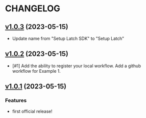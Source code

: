 # CHANGELOG

## [v1.0.3] (2023-05-15)

- Update name from "Setup Latch SDK" to "Setup Latch"

[v1.0.3]: https://github.com/fulcrumgenomics/setup-latch/releases/tag/v1.0.3

## [v1.0.2] (2023-05-15)

- [#1] Add the ability to register your local workflow. Add a github workflow
  for Example 1.

[v1.0.2]: https://github.com/fulcrumgenomics/setup-latch/releases/tag/v1.0.2

## [v1.0.1] (2023-05-15)

### Features

- first official release!

[v1.0.1]: https://github.com/fulcrumgenomics/setup-latch/releases/tag/v1.0.1

